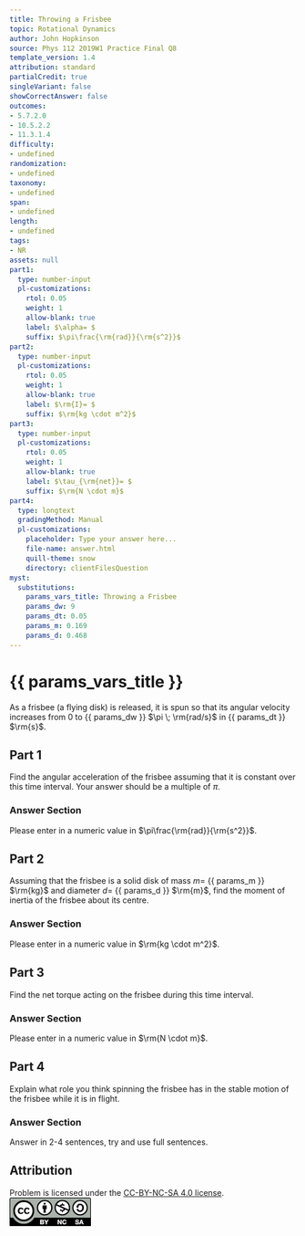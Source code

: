 ```yaml
---
title: Throwing a Frisbee
topic: Rotational Dynamics
author: John Hopkinson
source: Phys 112 2019W1 Practice Final Q8
template_version: 1.4
attribution: standard
partialCredit: true
singleVariant: false
showCorrectAnswer: false
outcomes:
- 5.7.2.0
- 10.5.2.2
- 11.3.1.4
difficulty:
- undefined
randomization:
- undefined
taxonomy:
- undefined
span:
- undefined
length:
- undefined
tags:
- NR
assets: null
part1:
  type: number-input
  pl-customizations:
    rtol: 0.05
    weight: 1
    allow-blank: true
    label: $\alpha= $
    suffix: $\pi\frac{\rm{rad}}{\rm{s^2}}$
part2:
  type: number-input
  pl-customizations:
    rtol: 0.05
    weight: 1
    allow-blank: true
    label: $\rm{I}= $
    suffix: $\rm{kg \cdot m^2}$
part3:
  type: number-input
  pl-customizations:
    rtol: 0.05
    weight: 1
    allow-blank: true
    label: $\tau_{\rm{net}}= $
    suffix: $\rm{N \cdot m}$
part4:
  type: longtext
  gradingMethod: Manual
  pl-customizations:
    placeholder: Type your answer here...
    file-name: answer.html
    quill-theme: snow
    directory: clientFilesQuestion
myst:
  substitutions:
    params_vars_title: Throwing a Frisbee
    params_dw: 9
    params_dt: 0.05
    params_m: 0.169
    params_d: 0.468
---
```

# {{ params_vars_title }}
As a frisbee (a flying disk) is released, it is spun so that its angular velocity increases from 0 to {{ params_dw }} $\pi \; \rm{rad/s}$ in {{ params_dt }} $\rm{s}$.

## Part 1

Find the angular acceleration of the frisbee assuming that it is constant over this time interval. Your answer should be a multiple of $\pi$.

### Answer Section

Please enter in a numeric value in $\pi\frac{\rm{rad}}{\rm{s^2}}$.

## Part 2

Assuming that the frisbee is a solid disk of mass $m=$ {{ params_m }} $\rm{kg}$ and diameter $d=$ {{ params_d }} $\rm{m}$, find the moment of inertia of the frisbee about its centre.

### Answer Section

Please enter in a numeric value in $\rm{kg \cdot m^2}$.

## Part 3

Find the net torque acting on the frisbee during this time interval.

### Answer Section

Please enter in a numeric value in $\rm{N \cdot m}$.

## Part 4

Explain what role you think spinning the frisbee has in the stable motion of the frisbee while it is in flight.

### Answer Section

Answer in 2-4 sentences, try and use full sentences.

## Attribution

Problem is licensed under the [CC-BY-NC-SA 4.0 license](https://creativecommons.org/licenses/by-nc-sa/4.0/).<br> ![The Creative Commons 4.0 license requiring attribution-BY, non-commercial-NC, and share-alike-SA license.](https://raw.githubusercontent.com/firasm/bits/master/by-nc-sa.png)